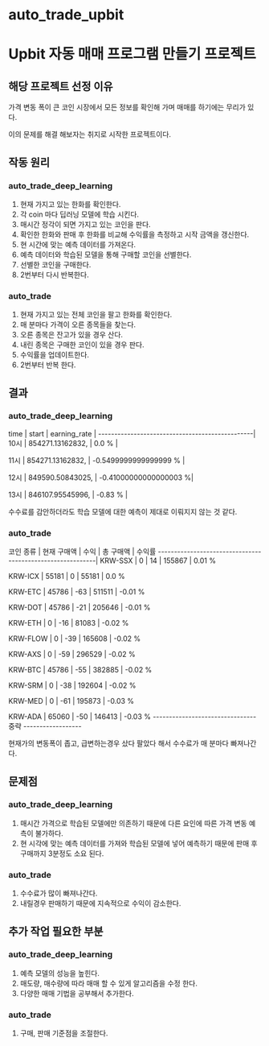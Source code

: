 # auto_trade_upbit
# Upbit 자동 매매 프로그램 만들기 프로젝트
## 해당 프로젝트 선정 이유
가격 변동 폭이 큰 코인 시장에서 모든 정보를 확인해 가며 매매를 하기에는 무리가 있다. 

이의 문제를 해결 해보자는 취지로 시작한 프로젝트이다.

## 작동 원리
### auto_trade_deep_learning
1. 현재 가지고 있는 한화를 확인한다.
2. 각 coin 마다 딥러닝 모델에 학습 시킨다.
3. 매시간 정각이 되면 가지고 있는 코인을 판다.
4. 확인한 한화와 판매 후 한화를 비교해 수익률을 측정하고 시작 금액을 갱신한다.
5. 현 시간에 맞는 예측 데이터를 가져온다.
6. 예측 데이터와 학습된 모델을 통해 구매할 코인을 선별한다.
7. 선별한 코인을 구매한다.
8. 2번부터 다시 반복한다.

### auto_trade
1. 현재 가지고 있는 전체 코인을 팔고 한화를 확인한다.
2. 매 분마다 가격이 오른 종목들을 찾는다.
3. 오른 종목은 잔고가 있을 경우 산다.
4. 내린 종목은 구매한 코인이 있을 경우 판다.
5. 수익률을 업데이트한다.
6. 2번부터 반복 한다.

## 결과
### auto_trade_deep_learning
time | start            | earning_rate          |
------------------------------------------------|
10시 | 854271.13162832, | 0.0 %                 |

11시 | 854271.13162832, | -0.5499999999999999 % |

12시 | 849590.50843025, | -0.41000000000000003 %|

13시 | 846107.95545996, | -0.83 %               |

수수료를 감안하더라도 학습 모델에 대한 예측이 제대로 이뤄지지 않는 것 같다.

### auto_trade
코인 종류 | 현재 구매액 | 수익       | 총 구매액   | 수익률
-----------------------------------------------------------|
KRW-SSX  | 0          | 14         | 155867     | 0.01 %

KRW-ICX  | 55181      | 0          | 55181      | 0.0 %

KRW-ETC  | 45786      | -63        | 511511     | -0.01 %

KRW-DOT  | 45786      | -21        | 205646     | -0.01 %

KRW-ETH  | 0          | -16        | 81083      | -0.02 %

KRW-FLOW | 0          | -39        | 165608     | -0.02 %

KRW-AXS  | 0          | -59        | 296529     | -0.02 %

KRW-BTC  | 45786      | -55        | 382885     | -0.02 %

KRW-SRM  | 0          | -38        | 192604     | -0.02 %

KRW-MED  | 0          | -61        | 195873     | -0.03 %

KRW-ADA  | 65060      | -50        | 146413     | -0.03 %
-------------------------------- 중략 ------------------

현재가의 변동폭이 좁고, 급변하는경우 샀다 팔았다 해서 수수료가 매 분마다 빠져나간다.


## 문제점
### auto_trade_deep_learning
1. 매시간 가격으로 학습된 모델에만 의존하기 때문에 다른 요인에 따른 가격 변동 예측이 불가하다.
2. 현 시각에 맞는 예측 데이터를 가져와 학습된 모델에 넣어 예측하기 때문에 판매 후 구매까지 3분정도 소요 된다.

### auto_trade
1. 수수료가 많이 빠져나간다.
2. 내릴경우 판매하기 때문에 지속적으로 수익이 감소한다.

## 추가 작업 필요한 부분
### auto_trade_deep_learning
1. 예측 모델의 성능을 높힌다.
2. 매도량, 매수량에 따라 매매 할 수 있게 알고리즘을 수정 한다.
3. 다양한 매매 기법을 공부해서 추가한다.

### auto_trade
1. 구매, 판매 기준점을 조절한다.
